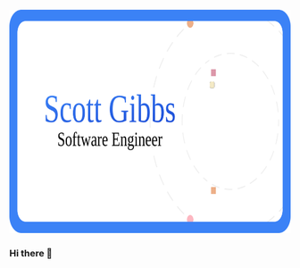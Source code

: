 <div align="center">
	<br>
	<a href="https://scottgibbs.me">
		<img src="kangabru.svg" width="800" height="400" alt="Pixel head">
	</a>
	<br>
</div>

### Hi there 👋

<!--
**kangabru/kangabru** is a ✨ _special_ ✨ repository because its `README.md` (this file) appears on your GitHub profile.

Here are some ideas to get you started:

- 🔭 I’m currently working on ...
- 🌱 I’m currently learning ...
- 👯 I’m looking to collaborate on ...
- 🤔 I’m looking for help with ...
- 💬 Ask me about ...
- 📫 How to reach me: ...
- 😄 Pronouns: ...
- ⚡ Fun fact: ...
-->

